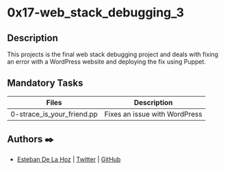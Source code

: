 # 0x17-web_stack_debugging_3

## Description

This projects is the final web stack debugging project and deals with fixing an error with a WordPress website and deploying the fix using Puppet.

## Mandatory Tasks

| Files | Description |
| ----- | ----------- |
| 0-strace_is_your_friend.pp | Fixes an issue with WordPress |

## Authors :black_nib:

- [Esteban De La Hoz](https://www.linkedin.com/in/esteban-de-la-hoz-romero-b6270017b/) | [Twitter](https://twitter.com/Esteban18911) | [GitHub](https://github.com/Esteban18911)

